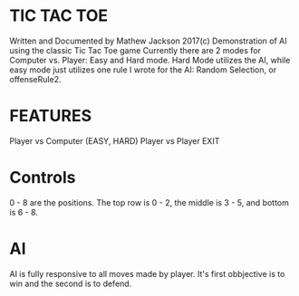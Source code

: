 # TIC TAC TOE
Written and Documented by Mathew Jackson 2017(c)
Demonstration of AI using the classic Tic Tac Toe game
Currently there are 2 modes for Computer vs. Player: Easy and Hard mode.
Hard Mode utilizes the AI, while easy mode just utilizes one rule I wrote
for the AI: Random Selection, or offenseRule2.
# FEATURES
Player vs Computer (EASY, HARD)
Player vs Player
EXIT
# Controls
0 - 8 are the positions. The top row is 0 - 2, the middle is 3 - 5, and bottom is 6 - 8. 

# AI
AI is fully responsive to all moves made by player. It's first obbjective is to win and the second is to defend.
